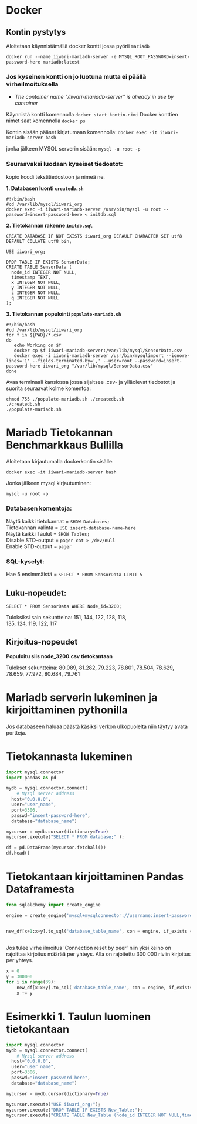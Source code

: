 # Docker

## Kontin pystytys

Aloitetaan käynnistämällä docker kontti jossa pyörii ```mariadb```
```
docker run --name iiwari-mariadb-server -e MYSQL_ROOT_PASSWORD=insert-password-here mariadb:latest
```

### Jos kyseinen kontti on jo luotuna mutta ei päällä virheilmoituksella
- *The container name "/iiwari-mariadb-server" is already in use by container*

Käynnistä kontti komennolla ```docker start kontin-nimi```
Docker konttien nimet saat komennolla ```docker ps```

Kontin sisään pääset kirjatumaan komennolla:
```docker exec -it iiwari-mariadb-server bash```

jonka jälkeen MYSQL serverin sisään:
```mysql -u root -p```

### Seuraavaksi luodaan kyseiset tiedostot:
kopio koodi tekstitiedostoon ja nimeä ne.

**1. Databasen luonti `createdb.sh`**

``` mysql
#!/bin/bash
#cd /var/lib/mysql/iiwari_org
docker exec -i iiwari-mariadb-server /usr/bin/mysql -u root --password=insert-password-here < initdb.sql
```
**2. Tietokannan rakenne `initdb.sql`**
```
CREATE DATABASE IF NOT EXISTS iiwari_org DEFAULT CHARACTER SET utf8 DEFAULT COLLATE utf8_bin;

USE iiwari_org;

DROP TABLE IF EXISTS SensorData;
CREATE TABLE SensorData (
  node_id INTEGER NOT NULL,
  timestamp TEXT,
  x INTEGER NOT NULL,
  y INTEGER NOT NULL,
  z INTEGER NOT NULL,
  q INTEGER NOT NULL
);
```

**3. Tietokannan populointi `populate-mariadb.sh`**
```
#!/bin/bash
#cd /var/lib/mysql/iiwari_org
for f in ${PWD}/*.csv
do
   echo Working on $f
   docker cp $f iiwari-mariadb-server:/var/lib/mysql/SensorData.csv
   docker exec -i iiwari-mariadb-server /usr/bin/mysqlimport --ignore-lines='1' --fields-terminated-by=',' --user=root --password=insert-password-here iiwari_org "/var/lib/mysql/SensorData.csv"
done
```

Avaa terminaali kansiossa jossa sijaitsee .csv- ja ylläolevat tiedostot ja suorita seuraavat kolme komentoa:
```
chmod 755 ./populate-mariadb.sh ./createdb.sh
./createdb.sh
./populate-mariadb.sh
```

# Mariadb Tietokannan Benchmarkkaus Bullilla


Aloitetaan kirjautumalla dockerkontin sisälle:
```
docker exec -it iiwari-mariadb-server bash
```

Jonka jälkeen mysql kirjautuminen:
```
mysql -u root -p
```

### Databasen komentoja:
Näytä kaikki tietokannat = ```SHOW Databases;```  
Tietokannan valinta =  ```USE insert-database-name-here```  
Näytä kaikki Taulut = ```SHOW Tables;```  
Disable STD-output = ```pager cat > /dev/null```  
Enable STD-output = ```pager```
### SQL-kyselyt:
Hae 5 ensimmäistä = ```SELECT * FROM SensorData LIMIT 5```


## Luku-nopeudet:

`SELECT * FROM SensorData WHERE Node_id=3200;`

Tuloksiksi sain sekuntteina:
151, 144, 122, 128, 118,  
135, 124, 119, 122, 117

## Kirjoitus-nopeudet

**Populoitu siis node_3200.csv tietokantaan**

Tulokset sekuntteina:
80.089, 81.282, 79.223, 78.801, 78.504,
78.629, 78.659, 77.972, 80.684, 79.761


# Mariadb serverin lukeminen ja kirjoittaminen pythonilla
Jos databaseen haluaa päästä käsiksi verkon ulkopuolelta niin täytyy avata portteja.
# Tietokannasta lukeminen
```python
import mysql.connector
import pandas as pd

mydb = mysql.connector.connect(
    # Mysql server address
  host="0.0.0.0",
  user="user_name",
  port=3306,
  passwd="insert-password-here",
  database="database_name")

mycursor = mydb.cursor(dictionary=True)
mycursor.execute("SELECT * FROM database;" );

df = pd.DataFrame(mycursor.fetchall())
df.head()

```

# Tietokantaan kirjoittaminen Pandas Dataframesta

```python
from sqlalchemy import create_engine

engine = create_engine('mysql+mysqlconnector://username:insert-password-here@0.0.0.0/database_name')


new_df[x+1:x+y].to_sql('database_table_name', con = engine, if_exists = 'append',index = False)
    
```


Jos tulee virhe ilmoitus 'Connection reset by peer' niin yksi keino on rajoittaa kirjoitus määrää per yhteys. Alla on rajoitettu 300 000 riviin kirjoitus per yhteys.
```python
x = 0
y = 300000
for i in range(39):
    new_df[x:x+y].to_sql('database_table_name', con = engine, if_exists = 'append',index = False)
    x += y
```


# Esimerkki 1. Taulun luominen tietokantaan
```python
import mysql.connector
mydb = mysql.connector.connect(
    # Mysql server address
  host="0.0.0.0",
  user="user_name",
  port=3306,
  passwd="insert-password-here",
  database="database_name")

mycursor = mydb.cursor(dictionary=True)

mycursor.execute("USE iiwari_org;");
mycursor.execute("DROP TABLE IF EXISTS New_Table;");
mycursor.execute("CREATE TABLE New_Table (node_id INTEGER NOT NULL,timestamp DATETIME,x INTEGER NOT NULL,y INTEGER NOT NULL,x_grid INTEGER NOT NULL,y_grid INTEGER NOT NULL);");
```


